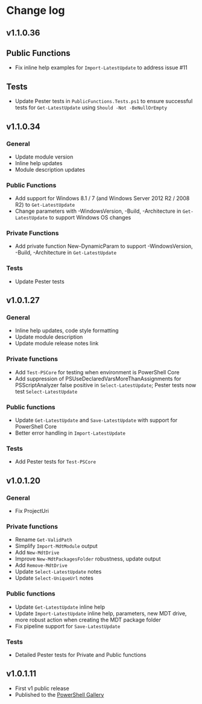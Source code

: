 # Change log

## v1.1.0.36

## Public Functions

- Fix inline help examples for `Import-LatestUpdate` to address issue #11 

## Tests

- Update Pester tests in `PublicFunctions.Tests.ps1` to ensure successful tests for `Get-LatestUpdate` using `Should -Not -BeNullOrEmpty`

## v1.1.0.34

### General

- Update module version
- Inline help updates
- Module description updates

### Public Functions

- Add support for Windows 8.1 / 7 (and Windows Server 2012 R2 / 2008 R2) to `Get-LatestUpdate`
- Change parameters with -WindowsVersion, -Build, -Architecture in `Get-LatestUpdate` to support Windows OS changes

### Private Functions
- Add private function New-DynamicParam to support -WindowsVersion, -Build, -Architecture in `Get-LatestUpdate`

### Tests

- Update Pester tests

## v1.0.1.27

### General

- Inline help updates, code style formatting
- Update module description
- Update module release notes link

### Private functions

- Add `Test-PSCore` for testing when environment is PowerShell Core
- Add suppression of PSUseDeclaredVarsMoreThanAssignments for PSScriptAnalyzer false positive in `Select-LatestUpdate`; Pester tests now test `Select-LatestUpdate`

### Public functions

- Update `Get-LatestUpdate` and `Save-LatestUpdate` with support for PowerShell Core
- Better error handling in `Import-LatestUpdate`

### Tests

- Add Pester tests for `Test-PSCore`

## v1.0.1.20


### General

- Fix ProjectUri

### Private functions

- Rename `Get-ValidPath`
- Simplify `Import-MdtModule` output
- Add `New-MdtDrive`
- Improve `New-MdtPackagesFolder` robustness, update output
- Add `Remove-MdtDrive`
- Update `Select-LatestUpdate` notes
- Update `Select-UniqueUrl` notes

### Public functions
- Update `Get-LatestUpdate` inline help
- Update `Import-LatestUpdate` inline help, parameters, new MDT drive, more robust action when creating the MDT package folder
- Fix pipeline support for `Save-LatestUpdate`

### Tests
- Detailed Pester tests for Private and Public functions

## v1.0.1.11

- First v1 public release
- Published to the [PowerShell Gallery](https://www.powershellgallery.com/packages/LatestUpdate/)